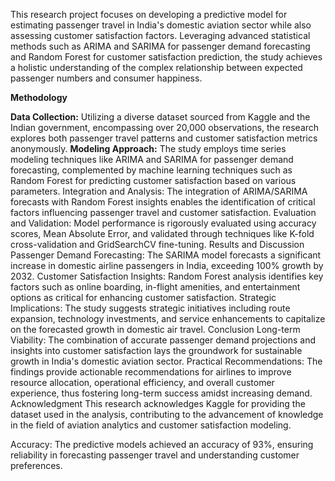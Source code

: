 This research project focuses on developing a predictive model for estimating passenger travel in India's domestic aviation sector while also assessing customer satisfaction factors. Leveraging advanced statistical methods such as ARIMA and SARIMA for passenger demand forecasting and Random Forest for customer satisfaction prediction, the study achieves a holistic understanding of the complex relationship between expected passenger numbers and consumer happiness.

**Methodology**

**Data Collection:**
Utilizing a diverse dataset sourced from Kaggle and the Indian government, encompassing over 20,000 observations, the research explores both passenger travel patterns and customer satisfaction metrics anonymously.
**Modeling Approach:** 
The study employs time series modeling techniques like ARIMA and SARIMA for passenger demand forecasting, complemented by machine learning techniques such as Random Forest for predicting customer satisfaction based on various parameters.
Integration and Analysis: The integration of ARIMA/SARIMA forecasts with Random Forest insights enables the identification of critical factors influencing passenger travel and customer satisfaction.
Evaluation and Validation: Model performance is rigorously evaluated using accuracy scores, Mean Absolute Error, and validated through techniques like K-fold cross-validation and GridSearchCV fine-tuning.
Results and Discussion
Passenger Demand Forecasting: The SARIMA model forecasts a significant increase in domestic airline passengers in India, exceeding 100% growth by 2032.
Customer Satisfaction Insights: Random Forest analysis identifies key factors such as online boarding, in-flight amenities, and entertainment options as critical for enhancing customer satisfaction.
Strategic Implications: The study suggests strategic initiatives including route expansion, technology investments, and service enhancements to capitalize on the forecasted growth in domestic air travel.
Conclusion
Long-term Viability: The combination of accurate passenger demand projections and insights into customer satisfaction lays the groundwork for sustainable growth in India's domestic aviation sector.
Practical Recommendations: The findings provide actionable recommendations for airlines to improve resource allocation, operational efficiency, and overall customer experience, thus fostering long-term success amidst increasing demand.
Acknowledgment
This research acknowledges Kaggle for providing the dataset used in the analysis, contributing to the advancement of knowledge in the field of aviation analytics and customer satisfaction modeling.

Accuracy: The predictive models achieved an accuracy of 93%, ensuring reliability in forecasting passenger travel and understanding customer preferences.
